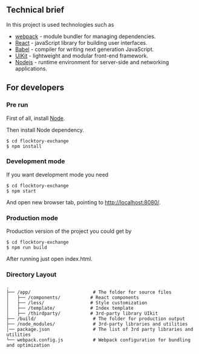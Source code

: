 ## Technical brief

In this project is used technologies such as

 * [webpack](https://github.com/webpack/webpack) - module bundler for managing dependencies.
 * [React](https://github.com/facebook/react) - javaScript library for building user interfaces.
 * [Babel](https://github.com/babel/babel) - compiler for writing next generation JavaScript.
 * [UIKit](https://github.com/uikit/uikit) - lightweight and modular front-end framework.
 * [Nodejs](https://github.com/joyent/node) - runtime environment for server-side and networking applications.

## For developers

### Pre run

First of all, install [Node](http://nodejs.org/). 

Then install Node dependency.

```
$ cd flocktory-exchange
$ npm install 
```

### Development mode

If you want development mode you need 

```
$ cd flocktory-exchange
$ npm start
```

And open new browser tab, pointing to [http://localhost:8080/](http://localhost:8080/).

### Production mode

Production version of the project you could get by 

```
$ cd flocktory-exchange
$ npm run build
```

After running just open index.html.


### Directory Layout

```
.
├── /app/                       # The folder for source files
│   ├── /components/           # React components
│   ├── /less/                 # Style customization
│   ├── /template/             # Index template
│   ├── /thirdparty/           # 3rd-party library UIkit
├── /build/                     # The folder for production output
├── /node_modules/              # 3rd-party libraries and utilities
│── package.json                # The list of 3rd party libraries and utilities
└── webpack.config.js           # Webpack configuration for bundling and optimization
```
